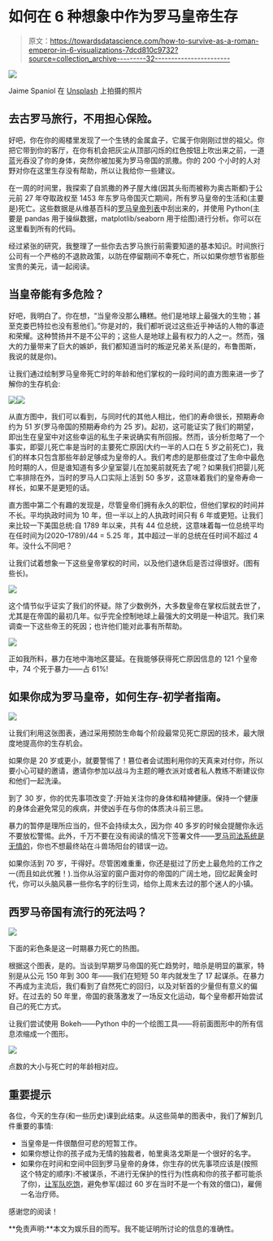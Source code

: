 # 如何在 6 种想象中作为罗马皇帝生存

> 原文：<https://towardsdatascience.com/how-to-survive-as-a-roman-emperor-in-6-visualizations-7dcd810c9732?source=collection_archive---------32----------------------->

![](img/d95d0cf43f0af40baa2def1c8b60d406.png)

Jaime Spaniol 在 [Unsplash](https://unsplash.com?utm_source=medium&utm_medium=referral) 上拍摄的照片

## 去古罗马旅行，不用担心保险。

好吧，你在你的阁楼里发现了一个生锈的金属盒子，它属于你刚刚过世的祖父。你把它带到你的客厅，在你有机会把灰尘从顶部闪烁的红色按钮上吹出来之前，一道蓝光吞没了你的身体，突然你被加冕为罗马帝国的凯撒。你的 200 个小时的人对野对你在这里生存没有帮助，所以让我给你一些建议。

在一周的时间里，我探索了自凯撒的养子屋大维(因其头衔而被称为奥古斯都)于公元前 27 年夺取政权至 1453 年东罗马帝国灭亡期间，所有罗马皇帝的生活和(主要是)死亡。这些数据是从维基百科的[罗马皇帝列表](https://en.wikipedia.org/wiki/List_of_Roman_emperors)中刮出来的，并使用 Python(主要是 pandas 用于操纵数据，matplotlib/seaborn 用于绘图)进行分析。你可以在这里看到所有的代码。

经过紧张的研究，我整理了一些你去古罗马旅行前需要知道的基本知识。时间旅行公司有一个严格的不退款政策，以防在停留期间不幸死亡，所以如果你想节省那些宝贵的美元，请一起阅读。

## 当皇帝能有多危险？

好吧，我明白了。你在想，“当皇帝没那么糟糕。他们是地球上最强大的生物；甚至克娄巴特拉也没有惹他们。”你是对的，我们都听说过这些近乎神话的人物的事迹和荣耀。这种赞扬并不是不公平的；这些人是地球上最有权力的人之一。然而，强大的力量带来了巨大的嫉妒，我们都知道当时的叛逆兄弟关系(是的，布鲁图斯，我说的就是你)。

让我们通过绘制罗马皇帝死亡时的年龄和他们掌权的一段时间的直方图来进一步了解你的生存机会:

![](img/104c314ff4cc3d46639f6859989a4a6d.png)![](img/40b6fc6fd5094c9a8d20d0331a43d262.png)

从直方图中，我们可以看到，与同时代的其他人相比，他们的寿命很长，预期寿命约为 51 岁(罗马帝国的预期寿命约为 25 岁)。起初，这可能证实了我们的期望，即出生在皇室中对这些幸运的私生子来说确实有所回报。然而，该分析忽略了一个事实，即婴儿死亡率是当时的主要死亡原因(大约一半的人口在 5 岁之前死亡)，我们的样本只包含那些年龄足够成为皇帝的人。我们考虑的是那些度过了生命中最危险时期的人，但是谁知道有多少皇室婴儿在加冕前就死去了呢？如果我们把婴儿死亡率排除在外，当时的罗马人口实际上活到 50 多岁，这意味着我们的皇帝寿命一样长，如果不是更短的话。

直方图中第二个有趣的发现是，尽管皇帝们拥有永久的职位，但他们掌权的时间并不长。平均执政时间为 10 年，但一半以上的人执政时间只有 6 年或更短。让我们来比较一下美国总统:自 1789 年以来，共有 44 位总统，这意味着每一位总统平均在任时间为(2020–1789)/44 = 5.25 年，其中超过一半的总统在任时间不超过 4 年。没什么不同吧？

让我们试着想象一下这些皇帝掌权的时间，以及他们退休后是否过得很好。(图有些长)。

![](img/a39d7f25755e34143933054f44e963de.png)

这个情节似乎证实了我们的怀疑。除了少数例外，大多数皇帝在掌权后就去世了，尤其是在帝国的最初几年。似乎完全控制地球上最强大的文明是一种诅咒。我们来调查一下这些帝王的死因；也许他们能对此事有所帮助。

![](img/f3d0ecdece93c7ce41b0808c288dac17.png)

正如我所料，暴力在地中海地区蔓延。在我能够获得死亡原因信息的 121 个皇帝中，74 个死于暴力——占 61%!

## 如果你成为罗马皇帝，如何生存-初学者指南。

![](img/1c3e5826d63e1ab205bf0389b756798a.png)

让我们利用这张图表，通过采用预防生命每个阶段最常见死亡原因的技术，最大限度地提高你的生存机会。

如果你是 20 岁或更小，就要警惕了！篡位者会试图利用你的天真来对付你，所以要小心可疑的邀请，邀请你参加以战斗为主题的睡衣派对或者私人教练不断建议你和他们一起洗澡。

到了 30 岁，你的优先事项改变了:开始关注你的身体和精神健康。保持一个健康的身体会避免常见的疾病，并使凶手在与你的体质决斗前三思。

暴力的暂停是理所应当的，但不会持续太久，因为你 40 多岁的时候会提醒你永远不要放松警惕。此外，千万不要在没有阅读的情况下签署文件——[罗马司法系统是无情的](https://en.wikipedia.org/wiki/Category:Executed_Roman_emperors)，你也不想最终站在斗兽场阳台的错误一边。

如果你活到 70 岁，干得好。尽管困难重重，你还是挺过了历史上最危险的工作之一(而且如此优雅！).当你从浴室的窗户面对你的帝国的广阔土地，回忆起黄金时代，你可以头脑风暴一些你名字的衍生词，给你上周末去过的那个迷人的小镇。

## 西罗马帝国有流行的死法吗？

![](img/899cefee626833149d9430941086a542.png)

下面的彩色条是这一时期暴力死亡的热图。

根据这个图表，是的。当谈到早期罗马帝国的死亡趋势时，暗杀是明显的赢家，特别是从公元 150 年到 300 年——我们在短短 50 年内就发生了 17 起谋杀。在暴力不再成为主流后，我们看到了自然死亡的回归，以及对斩首的少量但有意义的偏好。在过去的 50 年里，帝国的衰落激发了一场反文化运动，每个皇帝都开始尝试自己的死亡方式。

让我们尝试使用 Bokeh——Python 中的一个绘图工具——将前面图形中的所有信息浓缩成一个图形。

![](img/644a85f24c89514683f806adf6c608ce.png)

点数的大小与死亡时的年龄相对应。

## 重要提示

各位，今天的生存(和一些历史)课到此结束。从这些简单的图表中，我们了解到几件重要的事情:

*   当皇帝是一件很酷但可悲的短暂工作。
*   如果你想让你的孩子成为无情的独裁者，帕里奥洛戈斯是一个很好的名字。
*   如果你在时间和空间中回到罗马皇帝的身体，你生存的优先事项应该是(按照这个特定的顺序):不被谋杀，不进行无保护的性行为(性病和你的孩子都可能杀了你)，[让军队吃饱](https://www.livescience.com/63277-roman-emperor-assassinations.html)，避免参军(超过 60 岁在当时不是一个有效的借口)，雇佣一名治疗师。

感谢您的阅读！

**免责声明:**本文为娱乐目的而写。我不能证明所讨论的信息的准确性。